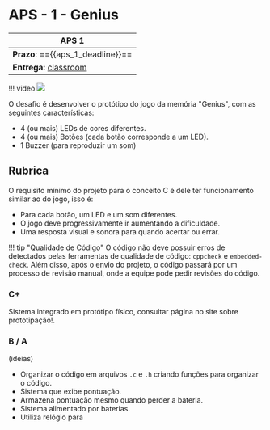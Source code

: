 # APS - 1 - Genius

| APS 1                                               |
|-----------------------------------------------------|
| **Prazo**: =={{aps_1_deadline}}==             |
| **Entrega:** [classroom]({{aps_1_classroom}}) |

!!! video
    ![](https://www.youtube.com/watch?v=KfF-AZhUkdM)

O desafio é desenvolver o protótipo do jogo da memória "Genius", com as seguintes características:

- 4 (ou mais) LEDs de cores diferentes.
- 4 (ou mais) Botões (cada botão corresponde a um LED).
- 1 Buzzer (para reproduzir um som)

## Rubrica

O requisito mínimo do projeto para o conceito C é dele ter funcionamento similar ao do jogo, isso é: 

- Para cada botão, um LED e um som diferentes.
- O jogo deve progressivamente ir aumentando a dificuldade.
- Uma resposta visual e sonora para quando acertar ou errar.

!!! tip "Qualidade de Código"
    O código não deve possuir erros de detectados pelas ferramentas de qualidade de código: `cppcheck` e `embedded-check`. Além disso, após o envio do projeto, o código passará por um processo de revisão manual, onde a equipe pode pedir revisões do código.

### C+

Sistema integrado em protótipo físico, consultar página no site sobre prototipação!.

### B / A

(ideias)

- Organizar o código em arquivos `.c` e `.h` criando funções para organizar o código.
- Sistema que exibe pontuação.
- Armazena pontuação mesmo quando perder a bateria.
- Sistema alimentado por baterias.
- Utiliza relógio para 










